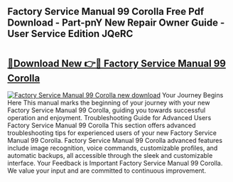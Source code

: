 ## Factory Service Manual 99 Corolla Free Pdf Download - Part-pnY New Repair Owner Guide - User Service Edition JQeRC

# <h2><a href="http://bc79516.oget.top/?id=Factory+Service+Manual+99+Corolla">🔗Download New 👉🔴 Factory Service Manual 99 Corolla</a></h2>

[![Factory Service Manual 99 Corolla new download](https://i.imgur.com/5g1atiW.png)](http://bc79516.oget.top/?id=Factory+Service+Manual+99+Corolla)
Your Journey Begins Here This manual marks the beginning of your journey with your new Factory Service Manual 99 Corolla, guiding you towards successful operation and enjoyment. Troubleshooting Guide for Advanced Users Factory Service Manual 99 Corolla This section offers advanced troubleshooting tips for experienced users of your new Factory Service Manual 99 Corolla. Factory Service Manual 99 Corolla advanced features include image recognition, voice commands, customizable profiles, and automatic backups, all accessible through the sleek and customizable interface. Your Feedback is Important Factory Service Manual 99 Corolla. We value your input and are committed to continuous improvement.
